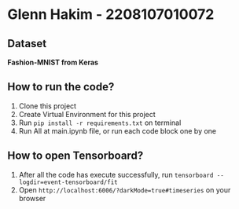# **Glenn Hakim - 2208107010072**

## Dataset
**Fashion-MNIST from Keras**

## How to run the code?
1. Clone this project
2. Create Virtual Environment for this project
3. Run `pip install -r requirements.txt` on terminal
4. Run All at main.ipynb file, or run each code block one by one

## How to open Tensorboard?
1. After all the code has execute successfully, run `tensorboard --logdir=event-tensorboard/fit`
2. Open `http://localhost:6006/?darkMode=true#timeseries` on your browser
